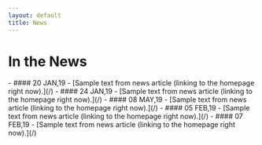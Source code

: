 ```yaml
---
layout: default
title: News
---
```

<h1 class="text-title text-banner font-weight-bold"> In the News </h1>
- #### 20 JAN,19 - [Sample text from news article (linking to the homepage right now).](/)
- #### 24 JAN,19 - [Sample text from news article (linking to the homepage right now).](/)
- #### 08 MAY,19 - [Sample text from news article (linking to the homepage right now).](/)
- #### 05 FEB,19 - [Sample text from news article (linking to the homepage right now).](/)
- #### 07 FEB,19 - [Sample text from news article (linking to the homepage right now).](/)
